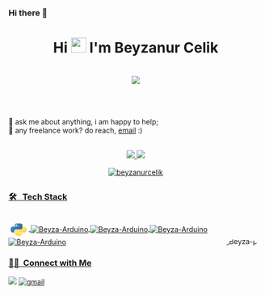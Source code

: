 ### Hi there 👋
<div align="center">
  <h1>
    Hi <img height="30" width="30" src="https://media.giphy.com/media/hvRJCLFzcasrR4ia7z/giphy.gif" width="25px"> I'm Beyzanur Celik 
    <p align="center">
      <img src="https://capsule-render.vercel.app/api?type=waving&color=gradient&height=60&section=footer"/>
    </p>
  </h1>
</div>
<br>


💬 ask me about anything, i am happy to help;
<br>
💼 any freelance work? do reach, [email](mailto:beyzanurc849@gmail.com) :)
<br>

<div align="center">
  <br>
  <a href="https://github.com/AyseErdanisman">
  <img height="180em" src="https://github-readme-stats.vercel.app/api?username=beyzanurcelik&show_icons=true&theme=radical&include_all_commits=true&count_private=true"/>
  <img height="180em" src="https://github-readme-stats.vercel.app/api/top-langs/?username=beyzanurcelik&layout=compact&langs_count=7&theme=radical"/>
</div>
  
 <p align="center">
  <img width="600em" align="center" src="https://github-readme-streak-stats.herokuapp.com/?user=beyzanurcelik&theme=radical" alt="beyzanurcelik" />
</p>
  
  ##
  
### 🛠 &nbsp;  Tech Stack
<div style="display: inline_block"><br>
  <img align="center" alt="Beyza-Python" height="30" width="40" src="https://raw.githubusercontent.com/devicons/devicon/master/icons/python/python-original.svg">
  <img align="center" alt="Beyza-Arduino" height="30" width="40" src="https://cdn.jsdelivr.net/gh/devicons/devicon/icons/arduino/arduino-original.svg" />
  <img align="center" alt="Beyza-Arduino" height="30" width="40" src="https://cdn.jsdelivr.net/gh/devicons/devicon/icons/cplusplus/cplusplus-original.svg" />
  <img align="center" alt="Beyza-Arduino" height="30" width="40" src="https://cdn.jsdelivr.net/gh/devicons/devicon/icons/c/c-original.svg" />
  <img align="center" alt="Beyza-Arduino" height="30" width="40" src="https://cdn.jsdelivr.net/gh/devicons/devicon/icons/vscode/vscode-original.svg" />
  
  <img align="right" alt="Beyza-pic" height="250" style="border-radius:100px;" src="https://i.giphy.com/media/EZICHGrSD5QEFCxMiC/giphy.webp">
</div>
  
  ### 🤝🏻 &nbsp;Connect with Me
<div> 
  <a href="https://www.linkedin.com/in/beyzanur-celik-774488200/" target="_blank"><img src="https://img.shields.io/badge/-LinkedIn-%230077B5?style=for-the-badge&logo=linkedin&logoColor=white" target="_blank"></a> 
  <a href="mailto:beyzanurc849@gmail.com" target="blank"><img src="https://img.shields.io/badge/Gmail-D14836?style=for-the-badge&logo=gmail&logoColor=white" alt="gmail" /></a>
</div>
  
  ##
